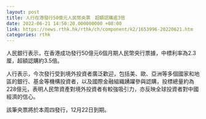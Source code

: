 ```yaml
---
layout: post
title: 人行在港發行50億元人民幣央票　超額認購逾3倍
date: 2022-06-21 14:50:20.000000000 +08:00
link: https://news.rthk.hk/rthk/ch/component/k2/1653996-20220621.htm
categories: rthk
---
```


人民銀行表示，在香港成功發行50億元6個月期人民幣央行票據，中標利率為2.3厘，超額認購約3.5倍。

人行表示，今次發行受到境外投資者廣泛歡迎，包括美、歐、亞洲等多個國家和地區的銀行、基金等機構投資者，以及國際金融組織踴躍參與認購，投標總量約為228億元，表明人民幣資產對境外投資者有較強吸引力，亦反映全球投資者對中國經濟的信心。

該筆央票將於本周四發行，12月22日到期。
